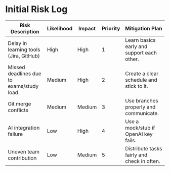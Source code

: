# Initial Risk Log

| Risk Description                           | Likelihood | Impact | Priority | Mitigation Plan                         |
|-------------------------------------------|------------|--------|----------|------------------------------------------|
| Delay in learning tools (Jira, GitHub)     | High       | High   | 1        | Learn basics early and support each other. |
| Missed deadlines due to exams/study load   | Medium     | High   | 2        | Create a clear schedule and stick to it. |
| Git merge conflicts                        | Medium     | Medium | 3        | Use branches properly and communicate.   |
| AI integration failure                     | Low        | High   | 4        | Use a mock/stub if OpenAI key fails.     |
| Uneven team contribution                   | Low        | Medium | 5        | Distribute tasks fairly and check in often. |

